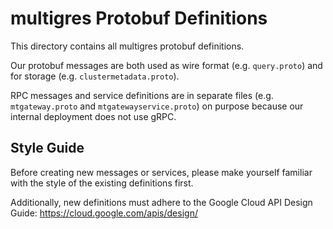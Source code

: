 # multigres Protobuf Definitions

This directory contains all multigres protobuf definitions.

Our protobuf messages are both used as wire format (e.g. `query.proto`) and for
storage (e.g. `clustermetadata.proto`).

RPC messages and service definitions are in separate files (e.g. `mtgateway.proto`
and `mtgatewayservice.proto`) on purpose because our internal deployment does not
use gRPC.

## Style Guide

Before creating new messages or services, please make yourself familiar with the
style of the existing definitions first.

Additionally, new definitions must adhere to the Google Cloud API Design Guide:
https://cloud.google.com/apis/design/